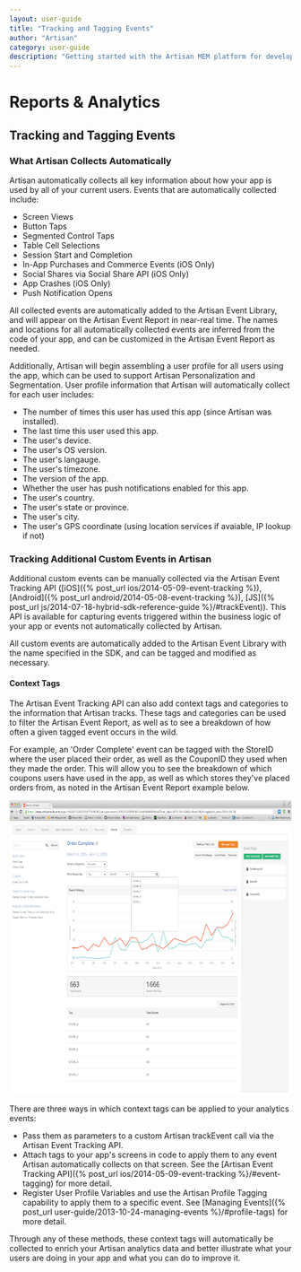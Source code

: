 ```yaml
---
layout: user-guide
title: "Tracking and Tagging Events"
author: "Artisan"
category: user-guide
description: "Getting started with the Artisan MEM platform for developers."
---
```

# Reports & Analytics

## Tracking and Tagging Events

### What Artisan Collects Automatically

Artisan automatically collects all key information about how your app is used by all of your current users. Events that are automatically collected include:

* Screen Views
* Button Taps
* Segmented Control Taps
* Table Cell Selections
* Session Start and Completion
* In-App Purchases and Commerce Events (iOS Only)
* Social Shares via Social Share API (iOS Only)
* App Crashes (iOS Only)
* Push Notification Opens

All collected events are automatically added to the Artisan Event Library, and will appear on the Artisan Event Report in near-real time.  The names and locations for all automatically collected events are inferred from the code of your app, and can be customized in the Artisan Event Report as needed.  

Additionally, Artisan will begin assembling a user profile for all users using the app, which can be used to support Artisan Personalization and Segmentation.  User profile information that Artisan will automatically collect for each user includes:

* The number of times this user has used this app (since Artisan was installed).
* The last time this user used this app.
* The user's device.
* The user's OS version.
* The user's langauge.
* The user's timezone.
* The version of the app.
* Whether the user has push notifications enabled for this app.
* The user's country.
* The user's state or province.
* The user's city.
* The user's GPS coordinate (using location services if avaiable, IP lookup if not)

### Tracking Additional Custom Events in Artisan

Additional custom events can be manually collected via the Artisan Event Tracking API ([iOS]({% post_url ios/2014-05-09-event-tracking %}), [Android]({% post_url android/2014-05-08-event-tracking %}), [JS]({% post_url js/2014-07-18-hybrid-sdk-reference-guide %}/#trackEvent)). This API is available for capturing events triggered within the business logic of your app or events not automatically collected by Artisan.

All custom events are automatically added to the Artisan Event Library with the name specified in the SDK, and can be tagged and modified as necessary.

#### Context Tags

The Artisan Event Tracking API can also add context tags and categories to the information that Artisan tracks.  These tags and categories can be used to filter the Artisan Event Report, as well as to see a breakdown of how often a given tagged event occurs in the wild.

For example, an 'Order Complete' event can be tagged with the StoreID where the user placed their order, as well as the CouponID they used when they made the order.  This will allow you to see the breakdown of which coupons users have used in the app, as well as which stores they've placed orders from, as noted in the Artisan Event Report example below.

<p><img src="/images/screens/event-tagging-screenshot-1000x750.png" width="700" height="525" alt="Screen capture of an example of Artisan tags." /></p>

There are three ways in which context tags can be applied to your analytics events:

* Pass them as parameters to a custom Artisan trackEvent call via the Artisan Event Tracking API.
* Attach tags to your app's screens in code to apply them to any event Artisan automatically collects on that screen.  See the [Artisan Event Tracking API]({% post_url ios/2014-05-09-event-tracking %}/#event-tagging) for more detail.
* Register User Profile Variables and use the Artisan Profile Tagging capability to apply them to a specific event.  See [Managing Events]({% post_url user-guide/2013-10-24-managing-events %}/#profile-tags) for more detail.

Through any of these methods, these context tags will automatically be collected to enrich your Artisan analytics data and better illustrate what your users are doing in your app and what you can do to improve it.


